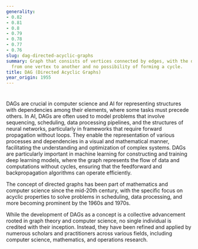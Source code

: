 ```yaml
---
generality:
- 0.82
- 0.81
- 0.8
- 0.79
- 0.78
- 0.77
- 0.76
slug: dag-directed-acyclic-graphs
summary: Graph that consists of vertices connected by edges, with the directionality
  from one vertex to another and no possibility of forming a cycle.
title: DAG (Directed Acyclic Graphs)
year_origin: 1955
---
```


#

DAGs are crucial in computer science and AI for representing structures with dependencies among their elements, where some tasks must precede others. In AI, DAGs are often used to model problems that involve sequencing, scheduling, data processing pipelines, and the structures of neural networks, particularly in frameworks that require forward propagation without loops. They enable the representation of various processes and dependencies in a visual and mathematical manner, facilitating the understanding and optimization of complex systems. DAGs are particularly important in machine learning for constructing and training deep learning models, where the graph represents the flow of data and computations without cycles, ensuring that the feedforward and backpropagation algorithms can operate efficiently.

The concept of directed graphs has been part of mathematics and computer science since the mid-20th century, with the specific focus on acyclic properties to solve problems in scheduling, data processing, and more becoming prominent by the 1960s and 1970s.

While the development of DAGs as a concept is a collective advancement rooted in graph theory and computer science, no single individual is credited with their inception. Instead, they have been refined and applied by numerous scholars and practitioners across various fields, including computer science, mathematics, and operations research.
